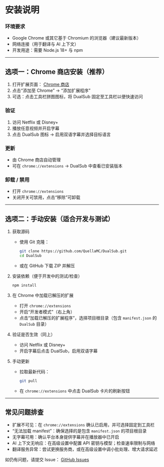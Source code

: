 # 安装说明

### 环境要求

- Google Chrome 或其它基于 Chromium 的浏览器（建议最新版本）
- 网络连接（用于翻译与 AI 上下文）
- 开发用途：需要 Node.js 18+ 与 npm

---

## 选项一：Chrome 商店安装（推荐）

1. 打开扩展页面： [Chrome 商店](https://chromewebstore.google.com/detail/dualsub/lnkcpcbpjbidpjdjnmjdllpkgpocaikj)
2. 点击“添加至 Chrome” → “添加扩展程序”
3. 可选：点击工具栏拼图图标，将 DualSub 固定至工具栏以便快速访问

### 验证

1. 访问 Netflix 或 Disney+
2. 播放任意视频并开启字幕
3. 点击 DualSub 图标 → 启用双语字幕并选择目标语言

### 更新

- 由 Chrome 商店自动管理
- 可在 `chrome://extensions` → DualSub 中查看已安装版本

### 卸载 / 禁用

- 打开 `chrome://extensions`
- 关闭开关可禁用，点击“移除”可卸载

---

## 选项二：手动安装（适合开发与测试）

1. 获取源码
    - 使用 Git 克隆：
        ```bash
        git clone https://github.com/QuellaMC/DualSub.git
        cd DualSub
        ```
    - 或在 GitHub 下载 ZIP 并解压

2. 安装依赖（便于开发中的测试/检查）

    ```bash
    npm install
    ```

3. 在 Chrome 中加载已解压的扩展
    - 打开 `chrome://extensions`
    - 开启“开发者模式”（右上角）
    - 点击“加载已解压的扩展程序”，选择项目根目录（包含 `manifest.json` 的 `DualSub` 目录）

4. 验证是否生效（同上）
    - 访问 Netflix 或 Disney+
    - 开启字幕后点击 DualSub，启用双语字幕

5. 手动更新
    - 拉取最新代码：
        ```bash
        git pull
        ```
    - 在 `chrome://extensions` 中点击 DualSub 卡片的刷新按钮

---

## 常见问题排查

- 扩展不可见：在 `chrome://extensions` 确认已启用，并可选择固定到工具栏
- “无法加载 manifest”：确保选择的是包含 `manifest.json` 的项目根目录
- 无字幕可用：确认平台本身提供字幕并在播放器中已开启
- AI 上下文无响应：在高级设置中配置 API 密钥与模型；检查速率限制与网络
- 翻译服务异常：尝试更换服务商，或在高级设置中调小批处理、增大请求延迟

如仍有问题，请提交 Issue： [GitHub Issues](https://github.com/QuellaMC/DualSub/issues)

